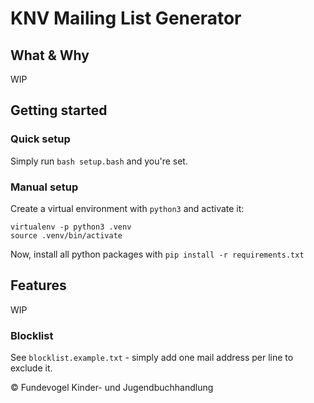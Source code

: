 # KNV Mailing List Generator

## What & Why
WIP

## Getting started

### Quick setup
Simply run `bash setup.bash` and you're set.

### Manual setup
Create a virtual environment with `python3` and activate it:

```text
virtualenv -p python3 .venv
source .venv/bin/activate
```

Now, install all python packages with `pip install -r requirements.txt`


## Features
WIP

### Blocklist
See `blocklist.example.txt` - simply add one mail address per line to exclude it.

:copyright: Fundevogel Kinder- und Jugendbuchhandlung
